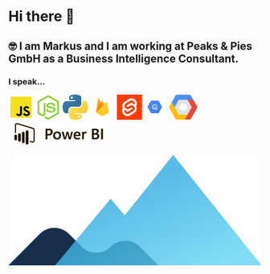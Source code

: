 # Hi there 👋


## 🤓 I am Markus and I am working at Peaks & Pies GmbH as a Business Intelligence Consultant.



<!--
Here are some ideas to get you started:

- 🔭 I’m currently working on ...
- 🌱 I’m currently learning ...
- 👯 I’m looking to collaborate on ...
- 🤔 I’m looking for help with ...
- 💬 Ask me about ...
- 📫 How to reach me: ...
- 😄 Pronouns: ...
- ⚡ Fun fact: ...
-->

### I speak...

<img src="images/icons/js.png"> <img src="images/icons/node.png"> <img src="images/icons/python.png"> <img src="images/icons/firebase.png"> <img src="images/icons/svelte.png"><img src="images/icons/bigquery.png"> <img src="images/icons/gcloud.png"> <img src="images/icons/powerbi.png">









<img src="images/hero-peaks.svg">
